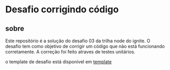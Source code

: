 # Desafio corrigindo código

## sobre

Este repositório é a solução do desafio 03 da trilha node do ignite.
O desafio tem como objetivo de corrigir um código que não está funcionando corretamente.
A correção foi feito atraves de testes unitários.

o template de desafio está disponível em [template](https://github.com/rocketseat-education/ignite-template-corrigindo-o-codigo)